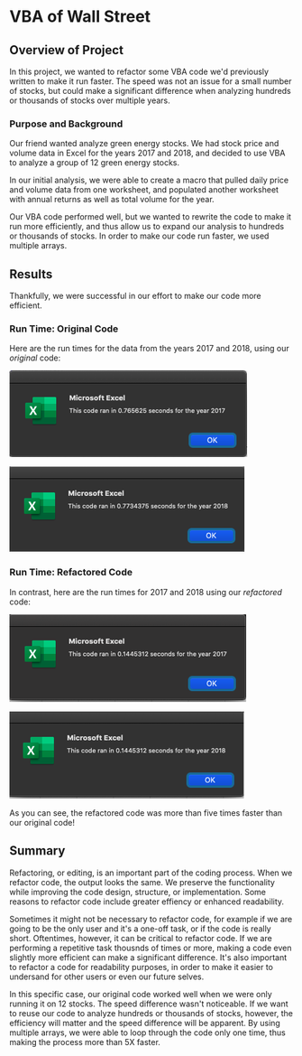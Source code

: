 # VBA of Wall Street

## Overview of Project
In this project, we wanted to refactor some VBA code we'd previously written to make it run faster. The speed was not an issue for a small number of stocks, but could make a significant difference when analyzing hundreds or thousands of stocks over multiple years.

### Purpose and Background
Our friend wanted analyze green energy stocks. We had stock price and volume data in Excel for the years 2017 and 2018, and decided to use VBA to analyze a group of 12 green energy stocks. 

In our initial analysis, we were able to create a macro that pulled daily price and volume data from one worksheet, and populated another worksheet with annual returns as well as total volume for the year.

Our VBA code performed well, but we wanted to rewrite the code to make it run more efficiently, and thus allow us to expand our analysis to hundreds or thousands of stocks. In order to make our code run faster, we used multiple arrays.

## Results
Thankfully, we were successful in our effort to make our code more efficient.

### Run Time: Original Code
Here are the run times for the data from the years 2017 and 2018, using our *original* code:

![Original Code Run Time (2017)](https://github.com/flowersmichael/stock-analysis/blob/main/Resources/2017_original_run_time.png)

![Original Code Run Time (2018)](https://github.com/flowersmichael/stock-analysis/blob/main/Resources/2018_original_run_time.png)

### Run Time: Refactored Code
In contrast, here are the run times for 2017 and 2018 using our *refactored* code:

![Refactored Code Run Time (2017)](https://github.com/flowersmichael/stock-analysis/blob/main/Resources/2017_refactored_run_time.png)

![Refactored Code Run Time (2018)](https://github.com/flowersmichael/stock-analysis/blob/main/Resources/2018_refactored_run_time.png)

As you can see, the refactored code was more than five times faster than our original code!

## Summary
Refactoring, or editing, is an important part of the coding process. When we refactor code, the output looks the same. We preserve the functionality while improving the code design, structure, or implementation. Some reasons to refactor code include greater effiency or enhanced readability.

Sometimes it might not be necessary to refactor code, for example if we are going to be the only user and it's a one-off task, or if the code is really short. Oftentimes, however, it can be critical to refactor code. If we are performing a repetitive task thousnds of times or more, making a code even slightly more efficient can make a significant difference. It's also important to refactor a code for readability purposes, in order to make it easier to undersand for other users or even our future selves.

In this specific case, our original code worked well when we were only running it on 12 stocks. The speed difference wasn't noticeable. If we want to reuse our code to analyze hundreds or thousands of stocks, however, the efficiency will matter and the speed difference will be apparent. By using multiple arrays, we were able to loop through the code only one time, thus making the process more than 5X faster.





